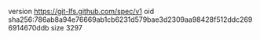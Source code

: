 version https://git-lfs.github.com/spec/v1
oid sha256:786ab8a94e76669ab1cb6231d579bae3d2309aa98428f512ddc2696914670ddb
size 3297
